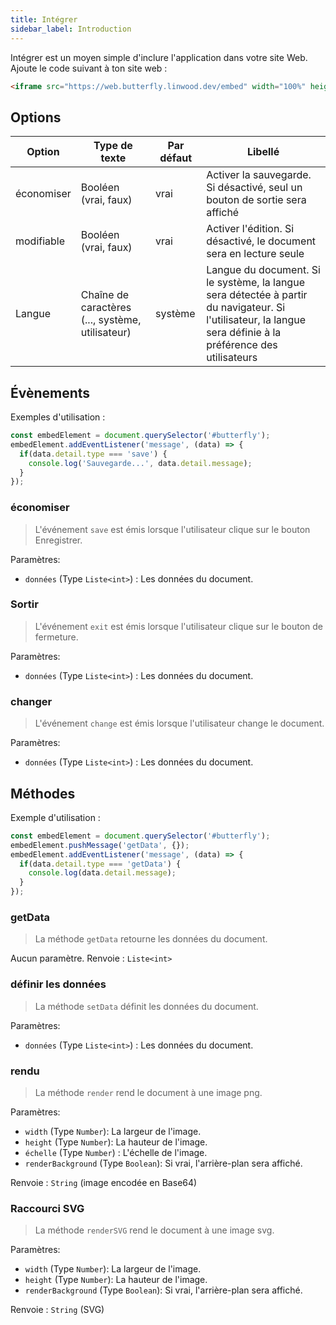 ```yaml
---
title: Intégrer
sidebar_label: Introduction
---
```


Intégrer est un moyen simple d'inclure l'application dans votre site Web. Ajoute le code suivant à ton site web :

```html
<iframe src="https://web.butterfly.linwood.dev/embed" width="100%" height="500px" allowtransparency="true"></iframe>
```

## Options

| Option     | Type de texte                                    | Par défaut | Libellé                                                                                                                                                      |
| ---------- | ------------------------------------------------ | ---------- | ------------------------------------------------------------------------------------------------------------------------------------------------------------ |
| économiser | Booléen (vrai, faux)                             | vrai       | Activer la sauvegarde. Si désactivé, seul un bouton de sortie sera affiché                                                                                   |
| modifiable | Booléen (vrai, faux)                             | vrai       | Activer l'édition. Si désactivé, le document sera en lecture seule                                                                                           |
| Langue     | Chaîne de caractères (..., système, utilisateur) | système    | Langue du document. Si le système, la langue sera détectée à partir du navigateur. Si l'utilisateur, la langue sera définie à la préférence des utilisateurs |

## Évènements

Exemples d'utilisation :

```javascript
const embedElement = document.querySelector('#butterfly');
embedElement.addEventListener('message', (data) => {
  if(data.detail.type === 'save') {
    console.log('Sauvegarde...', data.detail.message);
  }
});
```

### économiser

> L'événement `save` est émis lorsque l'utilisateur clique sur le bouton Enregistrer.

Paramètres:

* `données` (Type `Liste<int>`) : Les données du document.

### Sortir

> L'événement `exit` est émis lorsque l'utilisateur clique sur le bouton de fermeture.

Paramètres:

* `données` (Type `Liste<int>`) : Les données du document.

### changer

> L'événement `change` est émis lorsque l'utilisateur change le document.

Paramètres:

* `données` (Type `Liste<int>`) : Les données du document.

## Méthodes

Exemple d'utilisation :

```javascript
const embedElement = document.querySelector('#butterfly');
embedElement.pushMessage('getData', {});
embedElement.addEventListener('message', (data) => {
  if(data.detail.type === 'getData') {
    console.log(data.detail.message);
  }
});
```

### getData

> La méthode `getData` retourne les données du document.

Aucun paramètre. Renvoie : `Liste<int>`

### définir les données

> La méthode `setData` définit les données du document.

Paramètres:

* `données` (Type `Liste<int>`) : Les données du document.

### rendu

> La méthode `render` rend le document à une image png.

Paramètres:

* `width` (Type `Number`): La largeur de l'image.
* `height` (Type `Number`): La hauteur de l'image.
* `échelle` (Type `Number`) : L'échelle de l'image.
* `renderBackground` (Type `Boolean`): Si vrai, l'arrière-plan sera affiché.

Renvoie : `String` (image encodée en Base64)

### Raccourci SVG

> La méthode `renderSVG` rend le document à une image svg.

Paramètres:

* `width` (Type `Number`): La largeur de l'image.
* `height` (Type `Number`): La hauteur de l'image.
* `renderBackground` (Type `Boolean`): Si vrai, l'arrière-plan sera affiché.

Renvoie : `String` (SVG)
